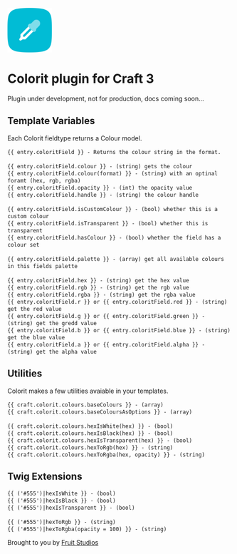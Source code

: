 <p align="left"><a href="https://github.com/fruitstudios/craft-colorit" target="_blank"><img width="100" height="100" src="resources/img/colorit.svg" alt="Colorit"></a></p>

# Colorit plugin for Craft 3

Plugin under development, not for production, docs coming soon...

## Template Variables

Each Colorit fieldtype returns a Colour model.

    {{ entry.coloritField }} - Returns the colour string in the format.

    {{ entry.coloritField.colour }} - (string) gets the colour
    {{ entry.coloritField.colour(format) }} - (string) with an optinal foramt (hex, rgb, rgba)
    {{ entry.coloritField.opacity }} - (int) the opacity value
    {{ entry.coloritField.handle }} - (string) the colour handle

    {{ entry.coloritField.isCustomColour }} - (bool) whether this is a custom colour
    {{ entry.coloritField.isTransparent }} - (bool) whether this is transparent
    {{ entry.coloritField.hasColour }} - (bool) whether the field has a colour set

    {{ entry.coloritField.palette }} - (array) get all available colours in this fields palette

    {{ entry.coloritField.hex }} - (string) get the hex value
    {{ entry.coloritField.rgb }} - (string) get the rgb value
    {{ entry.coloritField.rgba }} - (string) get the rgba value
    {{ entry.coloritField.r }} or {{ entry.coloritField.red }} - (string) get the red value
    {{ entry.coloritField.g }} or {{ entry.coloritField.green }} - (string) get the gredd value
    {{ entry.coloritField.b }} or {{ entry.coloritField.blue }} - (string) get the blue value
    {{ entry.coloritField.a }} or {{ entry.coloritField.alpha }} - (string) get the alpha value

## Utilities

Colorit makes a few utilities avaiable in your templates.

	{{ craft.colorit.colours.baseColours }} - (array)
	{{ craft.colorit.colours.baseColoursAsOptions }} - (array)

	{{ craft.colorit.colours.hexIsWhite(hex) }} - (bool)
	{{ craft.colorit.colours.hexIsBlack(hex) }} - (bool)
	{{ craft.colorit.colours.hexIsTransparent(hex) }} - (bool)
	{{ craft.colorit.colours.hexToRgb(hex) }} - (string)
	{{ craft.colorit.colours.hexToRgba(hex, opacity) }} - (string)


## Twig Extensions

	{{ ('#555')|hexIsWhite }} - (bool)
	{{ ('#555')|hexIsBlack }} - (bool)
	{{ ('#555')|hexIsTransparent }} - (bool)

	{{ ('#555')|hexToRgb }} - (string)
	{{ ('#555')|hexToRgba(opacity = 100) }} - (string)

Brought to you by [Fruit Studios](https://fruitstudios.co.uk)
